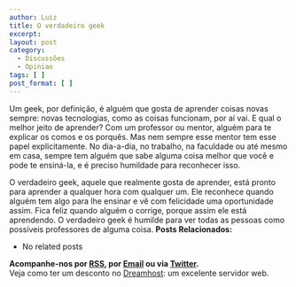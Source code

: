 ```yaml
---
author: Luiz
title: O verdadeiro geek
excerpt:
layout: post
category:
  - Discussões
  - Opiniao
tags: [ ]
post_format: [ ]
---
```

Um geek, por definição, é alguém que gosta de aprender coisas novas sempre: novas tecnologias, como as coisas funcionam, por aí vai. E qual o melhor jeito de aprender? Com um professor ou mentor, alguém para te explicar os comos e os porquês. Mas nem sempre esse mentor tem esse papel explicitamente. No dia-a-dia, no trabalho, na faculdade ou até mesmo em casa, sempre tem alguém que sabe alguma coisa melhor que você e pode te ensiná-la, e é preciso humildade para reconhecer isso.

O verdadeiro geek, aquele que realmente gosta de aprender, está pronto para aprender a qualquer hora com qualquer um. Ele reconhece quando alguém tem algo para lhe ensinar e vê com felicidade uma oportunidade assim. Fica feliz quando alguém o corrige, porque assim ele está aprendendo. O verdadeiro geek é humilde para ver todas as pessoas como possíveis professores de alguma coisa. 
**Posts Relacionados:** 
*   No related posts









**Acompanhe-nos por [ RSS][2], por [Email][3] ou via [Twitter][4].**  
Veja como ter um desconto no [Dreamhost][5]: um excelente servidor web.

 [1]: https://twitter.com/share
 [2]: http://feeds.feedburner.com/VidaGeek
 [3]: http://feedburner.google.com/fb/a/mailverify?uri=VidaGeek&loc=pt_BR
 [4]: http://twitter.com/blogvidageek
 [5]: http://vidageek.net/dreamhost/
